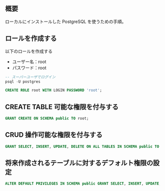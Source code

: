 ## 概要

ローカルにインストールした PostgreSQL を使うための手順。

## ロールを作成する

以下のロールを作成する

- ユーザー名：root 
- パスワード：root

```sql
-- スーパーユーザでログイン
psql -U postgres

CREATE ROLE root WITH LOGIN PASSWORD 'root';
```

## CREATE TABLE 可能な権限を付与する

```sql
GRANT CREATE ON SCHEMA public TO root;
```

## CRUD 操作可能な権限を付与する

```sql
GRANT SELECT, INSERT, UPDATE, DELETE ON ALL TABLES IN SCHEMA public TO root;
```

## 将来作成されるテーブルに対するデフォルト権限の設定

```sql
ALTER DEFAULT PRIVILEGES IN SCHEMA public GRANT SELECT, INSERT, UPDATE, DELETE ON TABLES TO root;
```